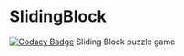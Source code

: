 # SlidingBlock
[![Codacy Badge](https://api.codacy.com/project/badge/grade/a17a1252fa7d440f9163bc7b0b7db932)](https://www.codacy.com/app/thoniorf/SlidingBlock)
Sliding Block puzzle game
